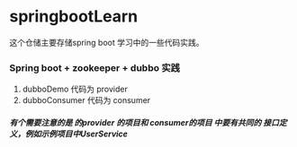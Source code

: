 # springbootLearn
这个仓储主要存储spring boot 学习中的一些代码实践。

### Spring boot + zookeeper + dubbo 实践
1. dubboDemo 代码为 provider
2. dubboConsumer 代码为 consumer

##### 有个需要注意的是 的provider 的项目和 consumer的项目 中要有共同的 接口定义，例如示例项目中UserService
